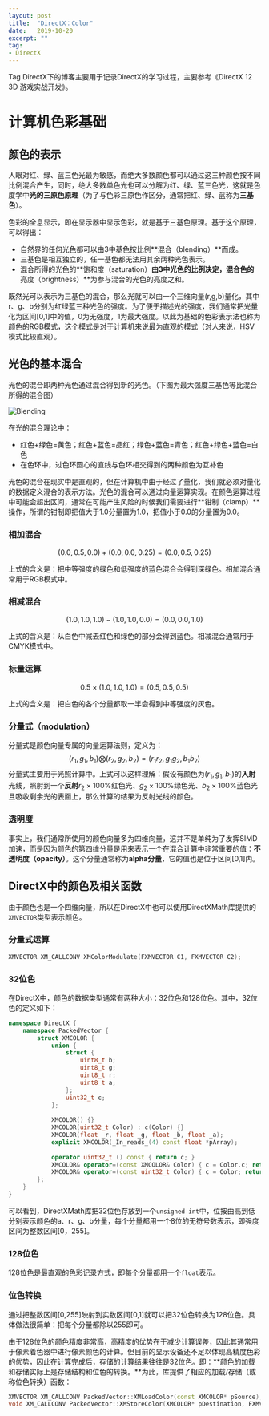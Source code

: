 ```yaml
---
layout: post
title:  "DirectX：Color"
date:   2019-10-20
excerpt: ""
tag:
- DirectX
---
```


Tag DirectX下的博客主要用于记录DirectX的学习过程，主要参考《DirectX 12 3D 游戏实战开发》。

# 计算机色彩基础

## 颜色的表示

人眼对红、绿、蓝三色光最为敏感，而绝大多数颜色都可以通过这三种颜色按不同比例混合产生，同时，绝大多数单色光也可以分解为红、绿、蓝三色光，这就是色度学中**光的三原色原理**（为了与色彩三原色作区分，通常把红、绿、蓝称为**三基色**）。

色彩的全息显示，即在显示器中显示色彩，就是基于三基色原理。基于这个原理，可以得出：

- 自然界的任何光色都可以由3中基色按比例**混合（blending）**而成。
- 三基色是相互独立的，任一基色都无法用其余两种光色表示。
- 混合所得的光色的**饱和度（saturation）**由3中光色的比例决定，混合色的**亮度（brightness）**为参与混合的光色的亮度之和。

既然光可以表示为三基色的混合，那么光就可以由一个三维向量(r,g,b)量化，其中r、g、b分别为红绿蓝三种光色的强度。为了便于描述光的强度，我们通常把光量化为区间[0,1]中的值，0为无强度，1为最大强度。以此为基础的色彩表示法也称为颜色的RGB模式，这个模式是对于计算机来说最为直观的模式（对人来说，HSV模式比较直观）。

## 光色的基本混合

光色的混合即两种光色通过混合得到新的光色。（下图为最大强度三基色等比混合所得的混合图）

![Blending](https://s2.ax1x.com/2019/10/20/KK3xfO.png)

在光的混合理论中：

- 红色+绿色=黄色；红色+蓝色=品红；绿色+蓝色=青色；红色+绿色+蓝色=白色
- 在色环中，过色环圆心的直线与色环相交得到的两种颜色为互补色

光色的混合在现实中是直观的，但在计算机中由于经过了量化，我们就必须对量化的数据定义混合的表示方法。光色的混合可以通过向量运算实现。在颜色运算过程中可能会超出区间，通常在可能产生风险的时候我们需要进行**钳制（clamp）**操作，所谓的钳制即把值大于1.0分量置为1.0，把值小于0.0的分量置为0.0。

### 相加混合

$$
(0.0,0.5,0.0)+(0.0,0.0,0.25)=(0.0,0.5,0.25)
$$

上式的含义是：把中等强度的绿色和低强度的蓝色混合会得到深绿色。相加混合通常用于RGB模式中。

### 相减混合

$$
(1.0,1.0,1.0)-(1.0,1.0,0.0)=(0.0,0.0,1.0)
$$

上式的含义是：从白色中减去红色和绿色的部分会得到蓝色。相减混合通常用于CMYK模式中。

### 标量运算

$$
0.5\times (1.0,1.0,1.0)=(0.5,0.5,0.5)
$$

上式的含义是：把白色的各个分量都取一半会得到中等强度的灰色。

### 分量式（modulation）

分量式是颜色向量专属的向量运算法则，定义为：
$$
(r_1,g_1,b_1)\bigotimes(r_2,g_2,b_2)=(r_1r_2,g_1g_2,b_1b_2)
$$
分量式主要用于光照计算中。上式可以这样理解：假设有颜色为$(r_1,g_1,b_1)$的**入射**光线，照射到一个**反射**$r_2\times 100\%$红色光、$g_2\times 100\%$绿色光、$b_2\times 100\%$蓝色光且吸收剩余光的表面上，那么计算的结果为反射光线的颜色。

### 透明度

事实上，我们通常所使用的颜色向量多为四维向量，这并不是单纯为了发挥SIMD加速，而是因为颜色的第四维分量是用来表示一个在混合计算中非常重要的值：**不透明度（opacity）**。这个分量通常称为**alpha分量**，它的值也是位于区间[0,1]内。

## DirectX中的颜色及相关函数

由于颜色也是一个四维向量，所以在DirectX中也可以使用DirectXMath库提供的`XMVECTOR`类型表示颜色。

### 分量式运算

```c++
XMVECTOR XM_CALLCONV XMColorModulate(FXMVECTOR C1, FXMVECTOR C2);
```

### 32位色

在DirectX中，颜色的数据类型通常有两种大小：32位色和128位色。其中，32位色的定义如下：

```c++
namespace DirectX {
    namespace PackedVector {
        struct XMCOLOR {
            union {
                struct {
                    uint8_t b;
                    uint8_t g;
                    uint8_t r;
                    uint8_t a;
                };
                uint32_t c;
            };
            
        	XMCOLOR() {}
        	XMCOLOR(uint32_t Color) : c(Color) {}
        	XMCOLOR(float _r, float _g, float _b, float _a);
        	explicit XMCOLOR(_In_reads_(4) const float *pArray);
        
        	operator uint32_t () const { return c; }
        	XMCOLOR& operator=(const XMCOLOR& Color) { c = Color.c; return *this; }
            XMCOLOR& operator=(const uint32_t Color) { c = Color; return *this; }
        };
    }
}
```

可以看到，DirectXMath库把32位色存放到一个`unsigned int`中，位按由高到低分别表示颜色的a、r、g、b分量，每个分量都用一个8位的无符号数表示，即强度区间为整数区间[0，255]。

### 128位色

128位色是最直观的色彩记录方式，即每个分量都用一个`float`表示。

### 位色转换

通过把整数区间[0,255]映射到实数区间[0,1]就可以把32位色转换为128位色。具体做法很简单：把每个分量都除以255即可。

由于128位色的颜色精度非常高，高精度的优势在于减少计算误差，因此其通常用于像素着色器中进行像素颜色的计算。但目前的显示设备还不足以体现高精度色彩的优势，因此在计算完成后，存储的计算结果往往是32位色。即：**颜色的加载和存储实际上是存储结构和位色的转换。**为此，库提供了相应的加载/存储（或称位色转换）函数：

```c++
XMVECTOR XM_CALLCONV PackedVector::XMLoadColor(const XMCOLOR* pSource);
void XM_CALLCONV PackedVector::XMStoreColor(XMCOLOR* pDestination, FXMVECTOR V);
```

